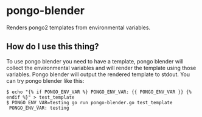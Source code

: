 # pongo-blender
Renders pongo2 templates from environmental variables.

## How do I use this thing?

To use pongo blender you need to have a template, pongo blender will collect the environmental variables and will render the template using those variables. Pongo blender will output the rendered template to stdout. You can try pongo blender like this:

```
$ echo "{% if PONGO_ENV_VAR %} PONGO_ENV_VAR: {{ PONGO_ENV_VAR }} {% endif %}" > test_template
$ PONGO_ENV_VAR=testing go run pongo-blender.go test_template
 PONGO_ENV_VAR: testing
```

